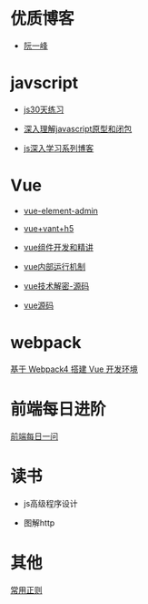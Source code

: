 # 优质博客
* [阮一峰](http://www.ruanyifeng.com/blog/)  





# javscript  
* [js30天练习](https://github.com/soyaine/JavaScript30)  
  
* [深入理解javascript原型和闭包](https://www.cnblogs.com/wangfupeng1988/p/3977924.html)  

* [js深入学习系列博客](https://github.com/mqyqingfeng/Blog)

# Vue

* [vue-element-admin](https://panjiachen.gitee.io/vue-element-admin-site/zh/guide/)  

* [vue+vant+h5](https://juejin.cn/post/6844903863070228494#heading-6)  

* [vue组件开发和精讲](https://www.jianshu.com/nb/38706210)   

* [vue内部运行机制](https://www.jianshu.com/nb/38750707) 

* [vue技术解密-源码](https://ustbhuangyi.github.io/vue-analysis/v2/prepare/)  

* [vue源码](https://juejin.cn/post/6949370458793836580) 

# webpack
[基于 Webpack4 搭建 Vue 开发环境](https://juejin.cn/post/6844903692987023373#heading-11)  


# 前端每日进阶
[前端每日一问](https://muyiy.cn/question/)    

# 读书  

* js高级程序设计    

*  图解http

# 其他  
[常用正则](https://www.cnblogs.com/hsinfo/p/13584432.html)

